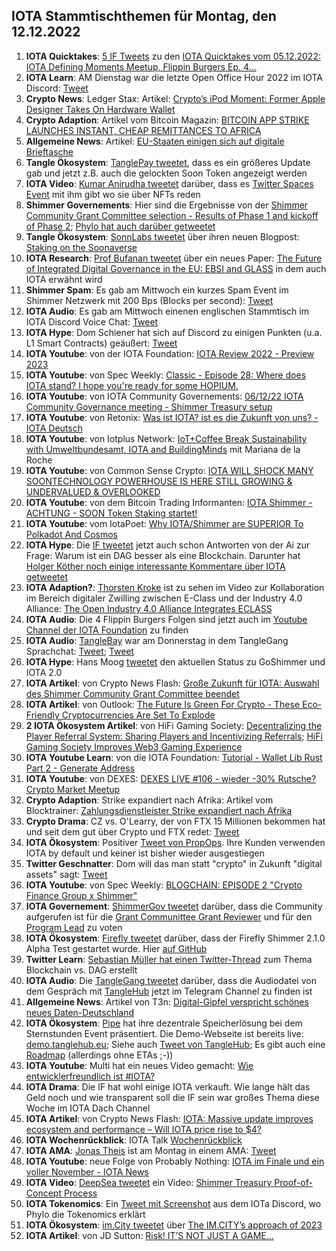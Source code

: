 ## IOTA Stammtischthemen für Montag, den 12.12.2022

1. **IOTA Quicktakes**: [5 IF Tweets](https://twitter.com/iota/status/1599705280631214081?s=20&t=m1JaCgvLmffFR6cb4WZ7zA) zu den [IOTA Quicktakes vom 05.12.2022: IOTA Defining Moments Meetup, Flippin Burgers Ep. 4...](https://www.youtube.com/watch?v=bvP5gDyEbes)
2. **IOTA Learn**: AM Dienstag war die letzte Open Office Hour 2022 im IOTA Discord: [Tweet](https://twitter.com/shimmernet/status/1599810841842536454?s=20&t=m1JaCgvLmffFR6cb4WZ7zA)
3. **Crypto News**: Ledger Stax: Artikel: [Crypto’s iPod Moment: Former Apple Designer Takes On Hardware Wallet](https://www.forbes.com/sites/ninabambysheva/2022/12/06/cryptos-ipod-moment-former-apple-designer-takes-on-hardware-wallet/?sh=49abc2a38f4e)
4. **Crypto Adaption**: Artikel vom Bitcoin Magazin: [BITCOIN APP STRIKE LAUNCHES INSTANT, CHEAP REMITTANCES TO AFRICA](https://bitcoinmagazine.com/business/strike-launches-instant-african-remittances)
5. **Allgemeine News**: Artikel: [EU-Staaten einigen sich auf digitale Brieftasche](https://www.golem.de/news/elektronische-identitaet-eu-staaten-einigen-sich-auf-digitale-brieftasche-2212-170298.html)
6. **Tangle Ökosystem**: [TanglePay tweetet](https://twitter.com/tanglepaycom/status/1600681434569936898?s=20&t=RhiRD0_gnFsAeBl2UF8YJA), dass es ein größeres Update gab und jetzt z.B. auch die gelockten Soon Token angezeigt werden
7. **IOTA Video**: [Kumar Anirudha tweetet](https://twitter.com/kranirudha/status/1600752915790323713?s=20&t=RhiRD0_gnFsAeBl2UF8YJA) darüber, dass es [Twitter Spaces Event](https://twitter.com/nftonfandora/status/1599685739763372039?s=20&t=RhiRD0_gnFsAeBl2UF8YJA) mit ihm gibt wo sie über NFTs reden
8. **Shimmer Governements**: Hier sind die Ergebnisse von der [Shimmer Community Grant Committee selection - Results of Phase 1 and kickoff of Phase 2](https://govern.iota.org/t/shimmer-community-grant-committee-selection-results-of-phase-1-and-kickoff-of-phase-2/1543); [Phylo hat auch darüber getweetet](https://twitter.com/PhyloIota/status/1600745300817477632?s=20&t=RhiRD0_gnFsAeBl2UF8YJA)
9. **Tangle Ökosystem**: [SonnLabs tweetet](https://twitter.com/soon_labs/status/1600728959846469632?s=20&t=RhiRD0_gnFsAeBl2UF8YJA) über ihren neuen Blogpost: [Staking on the Soonaverse](https://soonlabs.medium.com/staking-on-the-soonaverse-1404f24a978f)
10. **IOTA Research**: [Prof Bufanan tweetet](https://twitter.com/billatnapier/status/1600499501571182592?s=20&t=RhiRD0_gnFsAeBl2UF8YJA) über ein neues Paper: [The Future of Integrated Digital Governance in the EU: EBSI and GLASS](https://arxiv.org/abs/2212.03218) in dem auch IOTA erwähnt wird
11. **Shimmer Spam**: Es gab am Mittwoch ein kurzes Spam Event im Shimmer Netzwerk mit 200 Bps (Blocks per second): [Tweet](https://twitter.com/Vrom14286662/status/1600559757244653571?s=20&t=RhiRD0_gnFsAeBl2UF8YJA)
12. **IOTA Audio**: Es gab am Mittwoch einenen englischen Stammtisch im IOTA Discord Voice Chat: [Tweet](https://twitter.com/Deep_Sea_Iotan/status/1599793675261054976?s=20&t=RhiRD0_gnFsAeBl2UF8YJA)
13. **IOTA Hype**: Dom Schiener hat sich auf Discord zu einigen Punkten (u.a. L1 Smart Contracts) geäußert: [Tweet](https://twitter.com/Vrom14286662/status/1600486908445990913?s=20&t=RhiRD0_gnFsAeBl2UF8YJA)
14. **IOTA Youtube**: von der IOTA Foundation: [IOTA Review 2022 - Preview 2023](https://www.youtube.com/watch?v=n2vBD-oFgYg)
15. **IOTA Youtube**: von Spec Weekly: [Classic - Episode 28: Where does IOTA stand? I hope you're ready for some HOPIUM.](https://www.youtube.com/watch?v=8pdDnjXkL8o&t=37s)
16. **IOTA Youtube**: von IOTA Community Governements: [06/12/22 IOTA Community Governance meeting - Shimmer Treasury setup](https://www.youtube.com/watch?v=IsfmUhYS1Kk&t=6s)
17. **IOTA Youtube**: von Retonix: [Was ist IOTA? ist es die Zukunft von uns? - IOTA Deutsch](https://www.youtube.com/watch?v=sXbqCwCsiSk)
18. **IOTA Youtube**: von Iotplus Network: [IoT+Coffee Break Sustainability with Umweltbundesamt, IOTA and BuildingMinds](https://www.youtube.com/watch?v=-mXuj8BPIFw&t=2778s) mit Mariana de la Roche
19. **IOTA Youtube**: von Common Sense Crypto: [IOTA WILL SHOCK MANY SOONTECHNOLOGY POWERHOUSE IS HERE STILL GROWING & UNDERVALUED & OVERLOOKED](https://www.youtube.com/watch?v=VpNw5Aftwzw)
20. **IOTA Youtube**: von dem Bitcoin Trading Informanten: [IOTA Shimmer - ACHTUNG - SOON Token Staking startet!](https://www.youtube.com/watch?v=7FNwF5FdGQA&t=85s)
22. **IOTA Youtube**: vom IotaPoet: [Why IOTA/Shimmer are SUPERIOR To Polkadot And Cosmos](https://www.youtube.com/watch?v=hVU0IjLYwXs&t=327s)
21. **IOTA Hype**: Die [IF tweetet](https://twitter.com/iota/status/1600762118734757889?s=20&t=c_j-ydBKs_LmRopkQ7ahLw) jetzt auch schon Antworten von der Ai zur Frage: Warum ist ein DAG besser als eine Blockchain. Darunter hat [Holger Köther noch einige interessante Kommentare über IOTA getweetet](https://twitter.com/HolgerKoether/status/1600802706901585924?s=20&t=KdNRb4wuXyRRf3_ZHUz82w)
22. **IOTA Adaption?**: [Thorsten Kroke](https://twitter.com/KrokeThorsten) ist zu sehen im Video zur Kollaboration im Bereich digitaler Zwilling zwischen E-Class und der Industry 4.0 Alliance: [The Open Industry 4.0 Alliance Integrates ECLASS](https://www.mvpromedia.com/the-open-industry-4-0-alliance-integrates-eclass/)
23. **IOTA Audio**: Die 4 Flippin Burgers Folgen sind jetzt auch im [Youtube Channel der IOTA Foundation](https://www.youtube.com/@iotafoundation/videos) zu finden
24. **IOTA Audio**: [TangleBay](https://twitter.com/tanglebay) war am Donnerstag in dem TangleGang Sprachchat: [Tweet](https://twitter.com/GangTangleTalk/status/1600884140269879297?s=20&t=IMy7ruxsLhYzm0KhwCC_oA); [Tweet](https://twitter.com/GangTangleTalk/status/1601133048288141312?s=20&t=oxdxb_Iqe7zrIU2OJQ7TDg)
25. **IOTA Hype**: Hans Moog [tweetet](https://twitter.com/hus_qy/status/1601011662760579072?s=20&t=yNNUMFLDQwUsghlzCQduZg) den aktuellen Status zu GoShimmer und IOTA 2.0
26. **IOTA Artikel**: von Crypto News Flash: [Große Zukunft für IOTA: Auswahl des Shimmer Community Grant Committee beendet](https://www.crypto-news-flash.com/de/grosse-zukunft-fuer-iota-wahl-des-shimmer-community-grant-committee-beendet/)
27. **IOTA Artikel**: von Outlook: [The Future Is Green For Crypto - These Eco-Friendly Cryptocurrencies Are Set To Explode](https://www.outlookindia.com/outlook-spotlight/the-future-is-green-for-crypto-these-eco-friendly-cryptocurrencies-are-set-to-explode-news-243381)
28. **2 IOTA Ökosystem Artikel**: von HiFi Gaming Society: [Decentralizing the Player Referral System: Sharing Players and Incentivizing Referrals](https://hifigamingsociety.medium.com/decentralizing-the-player-referral-system-sharing-players-and-incentivizing-referrals-42f4dbfe50b5); [HiFi Gaming Society Improves Web3 Gaming Experience](https://hifigamingsociety.medium.com/hifi-gaming-society-improves-web3-gaming-experience-99882c1f376e)
29. **IOTA Youtube Learn**: von die IOTA Foundation: [Tutorial - Wallet Lib Rust Part 2 - Generate Address](https://www.youtube.com/watch?v=sxBn3yxku0k)
30. **IOTA Youtube**: von DEXES: [DEXES LIVE #106 - wieder -30% Rutsche? Crypto Market Meetup](https://www.youtube.com/watch?v=qmBCQ0VwEf4)
31. **Crypto Adaption**: Strike expandiert nach Afrika: Artikel vom Blocktrainer: [Zahlungsdienstleister Strike expandiert nach Afrika](https://www.blocktrainer.de/strike-expandiert-nach-afrika/)
32. **Crypto Drama**: CZ vs. O'Learry, der von FTX 15 Millionen bekommen hat und seit dem gut über Crypto und FTX redet: [Tweet](https://twitter.com/cz_binance/status/1601140809491185664?s=20&t=yNNUMFLDQwUsghlzCQduZg)
33. **IOTA Ökosystem**: Positiver [Tweet von PropOps](https://twitter.com/propops_cloud/status/1601103607759183874?s=20&t=oxdxb_Iqe7zrIU2OJQ7TDg). Ihre Kunden verwenden IOTA by default und keiner ist bisher wieder ausgestiegen
34. **Twitter Geschnatter**: Dom will das man statt "crypto" in Zukunft "digital assets" sagt: [Tweet](https://twitter.com/DomSchiener/status/1601126253331120129?s=20&t=MbtmCZVAwhq_LvQP74uSQw)
35. **IOTA Youtube**: von Spec Weekly: [BLOGCHAIN: EPISODE 2 "Crypto Finance Group x Shimmer"](https://www.youtube.com/watch?v=w8m5KSE4XFs&feature=youtu.be)
36. **IOTA Governement**: [ShimmerGov tweetet](https://twitter.com/ShimmerGov/status/1601216557929365505?s=20&t=8B2EZhBngsAUZP4J51rNkw) darüber, dass die Community aufgerufen ist für die [Grant Communittee Grant Reviewer](https://govern.iota.org/t/sgp-0002-shimmer-community-grant-committee-grant-reviewer-selection/1546) und für den [Program Lead](https://govern.iota.org/t/sgp-0001-shimmer-community-grant-committee-lead-selection/1544) zu voten
37. **IOTA Ökosystem**: [Firefly tweetet](https://twitter.com/fireflywallet/status/1601204046966054912?s=20&t=XmehE2xG53Ijie__Gp3soA) darüber, dass der Firefly Shimmer 2.1.0 Alpha Test gestartet wurde. Hier [auf GitHub](https://github.com/iotaledger/firefly/releases/tag/desktop-2.1.0-alpha-1)
38. **Twitter Learn**: [Sebastian Müller hat einen Twitter-Thread](https://twitter.com/NaitsabesMue/status/1601212670782210048?s=20&t=XmehE2xG53Ijie__Gp3soA) zum Thema Blockchain vs. DAG erstellt
39. **IOTA Audio**: Die [TangleGang tweetet](https://twitter.com/GangTangleTalk/status/1601224204992462848?s=20&t=8B2EZhBngsAUZP4J51rNkw) darüber, dass die Audiodatei von dem Gespräch mit [TangleHub](https://twitter.com/Tanglehub_eu) jetzt im Telegram Channel zu finden ist
40. **Allgemeine News**: Artikel von T3n: [Digital-Gipfel verspricht schönes neues Daten-Deutschland](https://t3n.de/news/digitalgipfel-verspricht-schoenes-neues-daten-deutschland-1520013/)
41. **IOTA Ökosystem**: [Pipe](https://twitter.com/PIPE_DATA) hat ihre dezentrale Speicherlösung bei dem Sternstunden Event präsentiert. Die Demo-Webseite ist bereits live: [demo.tanglehub.eu](https://demo.tanglehub.eu/); Siehe auch [Tweet von TangleHub](https://twitter.com/Tanglehub_eu/status/1601336819110801409?s=20&t=0yi5xKE5LYPOpgxvZ3nCZw); Es gibt auch eine [Roadmap](https://tanglehub.eu/roadmap/) (allerdings ohne ETAs ;-))
42. **IOTA Youtube**: Multi hat ein neues Video gemacht: [Wie entwicklerfreundlich ist #IOTA?](https://www.youtube.com/watch?v=CBv6furtIzw)
43. **IOTA Drama**: Die IF hat wohl einige IOTA verkauft. Wie lange hält das Geld noch und wie transparent soll die IF sein war großes Thema diese Woche im IOTA Dach Channel
44. **IOTA Artikel**: von Crypto News Flash: [IOTA: Massive update improves ecosystem and performance – Will IOTA price rise to $4?](https://www.crypto-news-flash.com/iota-massive-update-improves-ecosystem-and-performance-will-miota-price-rise-to-4/)
45. **IOTA Wochenrückblick**: IOTA Talk [Wochenrückblick](https://www.iota-talk.com/index.php?article/244-wochenr%C3%BCckblick-vom-04-bis-10-dezember-2022/)
46. **IOTA AMA**: [Jonas Theis](https://twitter.com/jonastheis_) ist am Montag in einem AMA: [Tweet](https://twitter.com/CryptoMiners_Co/status/1601634941158453249?s=20&t=-0r34QErO4HnH38PQMZ0Zg)
47. **IOTA Youtube**: neue Folge von Probably Nothing: [IOTA im Finale und ein voller November - IOTA News](https://www.youtube.com/watch?v=SJZIp22HP8Y)
48. **IOTA Video**: [DeepSea tweetet](https://twitter.com/Deep_Sea_Iotan/status/1602078227752697858?s=20&t=p9kiVhAaqt3X-9YqDLp2wA) ein Video: [Shimmer Treasury Proof-of-Concept Process](https://vimeo.com/780188333)
49. **IOTA Tokenomics**: Ein [Tweet mit Screenshot](https://twitter.com/Schmucklos_/status/1602013886257025028?s=20&t=p9kiVhAaqt3X-9YqDLp2wA) aus dem IOTa Discord, wo Phylo die Tokenomics erklärt
50. **IOTA Ökosystem**: [im.City tweetet](https://twitter.com/imCITY_app/status/1602206511748489216?s=20&t=p9kiVhAaqt3X-9YqDLp2wA) über [The IM.CITY’s approach of 2023](https://docs.im.city/2023-approach/)
51. **IOTA Artikel**: von JD Sutton: [Risk! IT’S NOT JUST A GAME…](https://medium.com/@jamesjdsutton/risk-its-not-just-a-game-fa9363554fa4)







